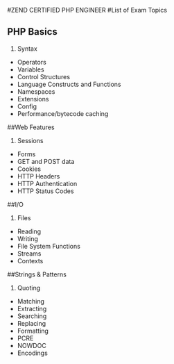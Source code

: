 #ZEND CERTIFIED PHP ENGINEER
#List of Exam Topics
## PHP Basics
1. Syntax
- Operators
- Variables
- Control Structures
- Language Constructs and Functions
- Namespaces 
- Extensions
- Config
- Performance/bytecode caching

##Web Features
1. Sessions
- Forms
- GET and POST data
- Cookies
- HTTP Headers
- HTTP Authentication
- HTTP Status Codes 

##I/O
1. Files
- Reading
- Writing
- File System Functions
- Streams
- Contexts

##Strings & Patterns
1. Quoting
- Matching
- Extracting
- Searching
- Replacing
- Formatting
- PCRE
- NOWDOC
- Encodings